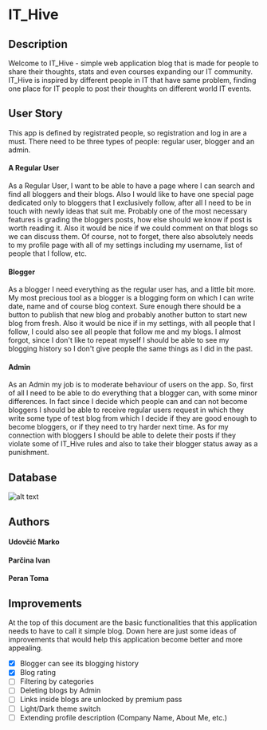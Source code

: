 # IT_Hive


## Description
Welcome to IT_Hive - simple web application blog that is made for people to share their thoughts, stats and even courses expanding our IT community. IT_Hive is inspired by different people in IT that have same problem, finding one place for IT people to post their thoughts on different world IT events.


## User Story
This app is defined by registrated people, so registration and log in are a must. There need to be three types of people: regular user, blogger and an admin.
#### A Regular User
As a Regular User, I want to be able to have a page where I can search and find all bloggers and their blogs. Also I would like to have one special page dedicated only to bloggers that I exclusively follow, after all I need to be in touch with newly ideas that suit me. Probably one of the most necessary features is grading the bloggers posts, how else should we know if post is worth reading it. Also it would be nice if we could comment on that blogs so we can discuss them. Of course, not to forget, there also absolutely needs to my profile page with all of my settings including my username, list of people that I follow, etc.
#### Blogger
As a blogger I need everything as the regular user has, and a little bit more. My most precious tool as a blogger is a blogging form on which I can write date, name and of course blog context. Sure enough there should be a button to publish that new blog and probably another button to start new blog from fresh. Also it would be nice if in my settings, with all people that I follow, I could also see all people that follow me and my blogs. I almost forgot, since I don't like to repeat myself I should be able to see my blogging history so I don't give people the same things as I did in the past.
#### Admin
As an Admin my job is to moderate behaviour of users on the app. So, first of all I need to be able to do everything that a blogger can, with some minor differences. In fact since I decide which people can and can not become bloggers I should be able to receive regular users request in which they write some type of test blog from which I decide if they are good enough to become bloggers, or if they need to try harder next time. As for my connection with bloggers I should be able to delete their posts if they violate some of IT_Hive rules and also to take their blogger status away as a punishment. 


## Database

![alt text](https://github.com/OSS-Java-Seminar-2024/IT_Hive/blob/main/IT_Hive_Database.jpeg)


## Authors
#### Udovčić Marko
#### Parčina Ivan
#### Peran Toma

## Improvements
At the top of this document are the basic functionalities that this application needs to have to call it simple blog. Down here are just some ideas of improvements that would help this application become better and more appealing.
- [x] Blogger can see its blogging history
- [x] Blog rating
- [ ] Filtering by categories
- [ ] Deleting blogs by Admin 
- [ ] Links inside blogs are unlocked by premium pass
- [ ] Light/Dark theme switch
- [ ] Extending profile description (Company Name, About Me, etc.)